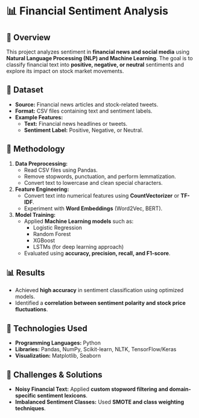 
# 📊 Financial Sentiment Analysis

## 📌 Overview
This project analyzes sentiment in **financial news and social media** using **Natural Language Processing (NLP) and Machine Learning**. The goal is to classify financial text into **positive, negative, or neutral** sentiments and explore its impact on stock market movements.

## 📂 Dataset
- **Source:** Financial news articles and stock-related tweets.
- **Format:** CSV files containing text and sentiment labels.
- **Example Features:**
  - **Text:** Financial news headlines or tweets.
  - **Sentiment Label:** Positive, Negative, or Neutral.

## 🚀 Methodology
1. **Data Preprocessing:**
   - Read CSV files using Pandas.
   - Remove stopwords, punctuation, and perform lemmatization.
   - Convert text to lowercase and clean special characters.
2. **Feature Engineering:**
   - Convert text into numerical features using **CountVectorizer** or **TF-IDF**.
   - Experiment with **Word Embeddings** (Word2Vec, BERT).
3. **Model Training:**
   - Applied **Machine Learning models** such as:
     - Logistic Regression
     - Random Forest
     - XGBoost
     - LSTMs (for deep learning approach)
   - Evaluated using **accuracy, precision, recall, and F1-score**.

## 📊 Results
- Achieved **high accuracy** in sentiment classification using optimized models.
- Identified a **correlation between sentiment polarity and stock price fluctuations**.

## 🔧 Technologies Used
- **Programming Languages:** Python
- **Libraries:** Pandas, NumPy, Scikit-learn, NLTK, TensorFlow/Keras
- **Visualization:** Matplotlib, Seaborn

## 💎 Challenges & Solutions
- **Noisy Financial Text:** Applied **custom stopword filtering and domain-specific sentiment lexicons**.
- **Imbalanced Sentiment Classes:** Used **SMOTE and class weighting techniques**.


